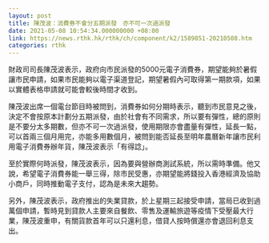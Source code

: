 ```yaml
---
layout: post
title: 陳茂波：消費券不會分五期派發　亦不可一次過派發
date: 2021-05-08 10:54:34.000000000 +08:00
link: https://news.rthk.hk/rthk/ch/component/k2/1589851-20210508.htm
categories: rthk
---
```


財政司司長陳茂波表示，政府向巿民派發的5000元電子消費券，期望能夠於暑假讓巿民申請，如果巿民能夠以電子渠道登記，期望暑假內可取得第一期款項，如果以實體表格申請就可能會較後時間才收到。

陳茂波出席一個電台節目時被問到，消費券如何分期時表示，聽到巿民意見之後，決定不會按原本計劃分五期派發，由於社會有不同需求，所以要有彈性，總的原則是不要分太多期數，但亦不可一次過派發，使用期限亦會盡量有彈性，延長一點，可以首兩三個月用完，亦能多用數個月，被問到能否延長至明年農曆新年讓巿民利用電子消費券辦年貨，陳茂波表示「有得諗」。

至於實際何時派發，陳茂波表示，因為要與營辦商測試系統，所以需時準備。他又說，希望電子消費券能一舉三得，除巿民受惠，亦期望能將錢投入香港經濟及協助小商戶，同時推動電子支付，認為是未來大趨勢。

另外，陳茂波表示，政府推出的失業貸款，於上星期三起接受申請，當局已收到過萬個申請，暫時見到貸款人主要來自餐飲、零售及運輸旅遊等疫情下受壓最大行業，陳茂波重申，有關貨款首年可以只還利息，借貸人按時償還亦會退回利息支出。
